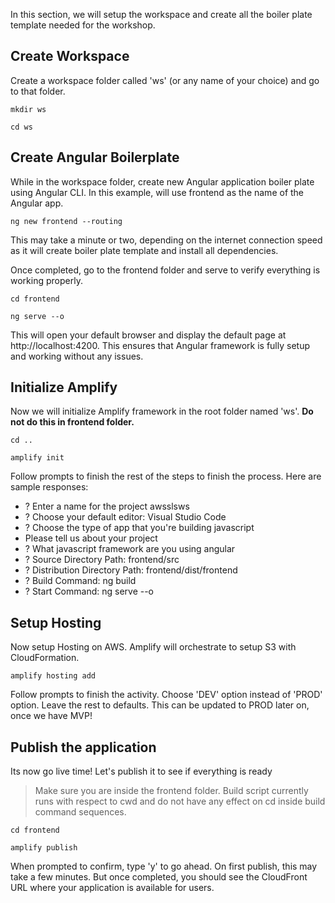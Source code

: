 In this section, we will setup the workspace and create all the boiler plate template needed for the workshop.

## Create Workspace
Create a workspace folder called 'ws' (or any name of your choice) and go to that folder.

`mkdir ws`

`cd ws`

## Create Angular Boilerplate
While in the workspace folder, create new Angular application boiler plate using Angular CLI. In this example, will use frontend as the name of the Angular app.

`
ng new frontend --routing
`

This may take a minute or two, depending on the internet connection speed as it will create boiler plate template and install all dependencies.

Once completed, go to the frontend folder and serve to verify everything is working properly. 

`cd frontend`

`ng serve --o`

This will open your default browser and display the default page at http://localhost:4200. This ensures that Angular framework is fully setup and working without any issues.

## Initialize Amplify
Now we will initialize Amplify framework in the root folder named 'ws'. **Do not do this in frontend folder.**

`cd ..`

`amplify init`

Follow prompts to finish the rest of the steps to finish the process. Here are sample responses:
* ? Enter a name for the project awsslsws
* ? Choose your default editor: Visual Studio Code
* ? Choose the type of app that you're building javascript
* Please tell us about your project
* ? What javascript framework are you using angular
* ? Source Directory Path:  frontend/src
* ? Distribution Directory Path: frontend/dist/frontend
* ? Build Command: ng build 
* ? Start Command: ng serve --o

## Setup Hosting
Now setup Hosting on AWS. Amplify will orchestrate to setup S3 with CloudFormation.

`amplify hosting add`

Follow prompts to finish the activity. Choose 'DEV' option instead of 'PROD' option. Leave the rest to defaults. This can be updated to PROD later on, once we have MVP!

## Publish the application
Its now go live time! Let's publish it to see if everything is ready

> Make sure you are inside the frontend folder. Build script currently runs with respect to cwd and do not have any effect on cd inside build command sequences.

`cd frontend`

`amplify publish`

When prompted to confirm, type 'y' to go ahead. On first publish, this may take a few minutes. But once completed, you should see the CloudFront URL where your application is available for users. 

